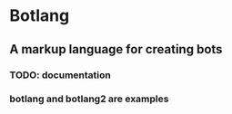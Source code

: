 # Botlang

## A markup language for creating bots

### TODO: documentation

### botlang and botlang2 are examples
